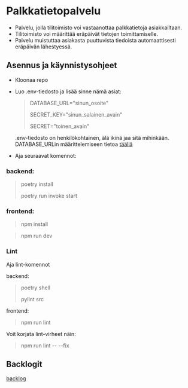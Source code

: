 # Palkkatietopalvelu
* Palvelu, jolla tilitoimisto voi vastaanottaa palkkatietoja asiakkailtaan.
* Tilitoimisto voi määrittää eräpäivät tietojen toimittamiselle.
* Palvelu muistuttaa asiakasta puuttuvista tiedoista automaattisesti eräpäivän lähestyessä.
## Asennus ja käynnistysohjeet

- Kloonaa repo
- Luo .env-tiedosto ja lisää sinne nämä asiat:
  >DATABASE_URL="sinun_osoite"
  >
  >SECRET_KEY="sinun_salainen_avain"
  >
  >SECRET="toinen_avain"

  .env-tiedosto on henkilökohtainen, älä ikinä jaa sitä mihinkään.
  DATABASE_URLin määrittelemiseen tietoa [täällä](https://www.postgresql.org/docs/current/libpq-connect.html#LIBPQ-CONNSTRING)

- Aja seuraavat komennot:

### backend:

> poetry install
>
> poetry run invoke start

### frontend:

> npm install

> npm run dev

### Lint

Aja lint-komennot

backend:
> poetry shell
>
> pylint src

frontend:
> npm run lint

Voit korjata lint-virheet näin:
> npm run lint -- --fix

## Backlogit
[backlog](https://docs.google.com/spreadsheets/d/1jwWQK4tsHwZ1lQ-sYIJoU5UrBi-TOOu_HQ8tnd9n4GE/edit#gid=0https://docs.google.com/spreadsheets/d/1jwWQK4tsHwZ1lQ-sYIJoU5UrBi-TOOu_HQ8tnd9n4GE/edit#gid=0](https://docs.google.com/spreadsheets/d/1jwWQK4tsHwZ1lQ-sYIJoU5UrBi-TOOu_HQ8tnd9n4GE/edit?usp=sharing)https://docs.google.com/spreadsheets/d/1jwWQK4tsHwZ1lQ-sYIJoU5UrBi-TOOu_HQ8tnd9n4GE/edit?usp=sharing)
